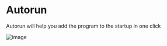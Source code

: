 # Autorun

Autorun will help you add the program to the startup in one click

![image](https://github.com/numbleg20/Autorun/assets/111631956/6bec81fc-e525-4ecf-a2a9-be4d278706d8)

